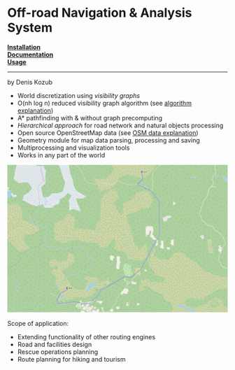 # Off-road Navigation & Analysis System
[__Installation__](https://denikozub.github.io/Offroad-routing-engine/#installation)  
[__Documentation__](https://denikozub.github.io/Offroad-routing-engine/#documentation)  
[__Usage__](https://denikozub.github.io/Offroad-routing-engine/#usage)  
___
by Denis Kozub
- World discretization using _visibility graphs_
- O(nh log n) reduced visibility graph algorithm (see [algorithm explanation](https://github.com/Denikozub/Offroad-routing-engine/blob/main/docs/algorithm.pdf))
- A* pathfinding with & without graph precomputing
- _Hierarchical approach_ for road network and natural objects processing
- Open source OpenStreetMap data (see [OSM data explanation](https://github.com/Denikozub/Offroad-routing-engine/blob/main/docs/OSM_data.ipynb))
- Geometry module for map data parsing, processing and saving
- Multiprocessing and visualization tools
- Works in any part of the world

<img src="docs/Route.png" alt="" width="800"/>

Scope of application:
- Extending functionality of other routing engines
- Road and facilities design
- Rescue operations planning
- Route planning for hiking and tourism
